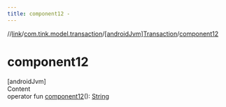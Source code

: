 ```yaml
---
title: component12 -
---
```

//[link](../../index.md)/[com.tink.model.transaction](../index.md)/[[androidJvm]Transaction](index.md)/[component12](component12.md)



# component12  
[androidJvm]  
Content  
operator fun [component12](component12.md)(): [String](https://kotlinlang.org/api/latest/jvm/stdlib/kotlin/-string/index.html)  



